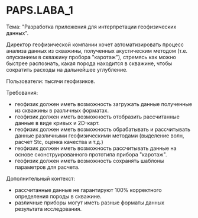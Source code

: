 # PAPS.LABA_1

Тема: "Разработка приложения для интерпретации геофизических данных".

Директор геофизической компании хочет автоматизировать процесс анализа данных из скважины, полученных акустическим методом (т.е. опусканием в скважину пробора "каротаж"),
стремясь как можно быстрее распознать, какая порода находится в скважине, чтобы сократить расходы на дальнейшее углубление.

Пользователи: тысячи геофизиков.

Требования:
- геофизик должен иметь возможность загружать данные полученные из скважины в различных форматах.
- геофизик должен иметь возможность отобразить рассчитанные данные в виде кривых и 2D-карт.
- геофизик должен иметь возможность обрабатывать и рассчитывать данные различными геофизическими методами (выделение волн, расчет Stc, оценка качества и т.д.)
- геофизик должен иметь возможность рассчитывать данные на основе сконструированного прототипа прибора "каротаж".
- геофизик должен иметь возможность сохранять шаблоны параметров для расчета.

Дополнительный контекст:
- рассчитанные данные не гарантируют 100% корректного определения породы в скважине.
- различные приборы могут иметь разные форматы данных результата исследования. 
